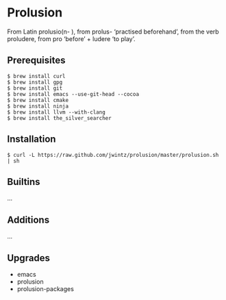 # Prolusion

From Latin prolusio(n- ), from prolus- ‘practised beforehand’, from the verb proludere, from pro ‘before’ + ludere ‘to play’.

## Prerequisites

    $ brew install curl
    $ brew install gpg
    $ brew install git
    $ brew install emacs --use-git-head --cocoa
    $ brew install cmake
    $ brew install ninja
    $ brew install llvm --with-clang
    $ brew install the_silver_searcher

## Installation

    $ curl -L https://raw.github.com/jwintz/prolusion/master/prolusion.sh | sh

## Builtins

...

## Additions

...

## Upgrades

* emacs
* prolusion
* prolusion-packages
